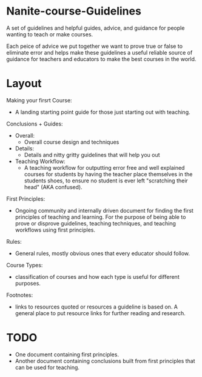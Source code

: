# Nanite-course-Guidelines
A set of guidelines and helpful guides, advice, and guidance for people wanting to teach or make courses.

Each peice of advice we put together we want to prove true or false to eliminate error and helps make these guidelines a useful reliable source of guidance for teachers and educators to make the best courses in the world.

# Layout
Making your firsrt Course:
- A landing starting point guide for those just starting out with teaching.

Conclusions + Guides:
- Overall:
    - Overall course design and techniques
- Details:
    - Details and nitty gritty guidelines that will help you out
- Teaching Workflow:
    - A teaching workflow for outputting error free and well explained courses for students by having the teacher place themselves in the students shoes, to ensure no student is ever left "scratching their head" (AKA confused).

First Principles:
- Ongoing community and internally driven document for finding the first principles of teaching and learning. For the purpose of being able to prove or disprove guidelines, teaching techniques, and teaching workflows using first principles.

Rules:
- General rules, mostly obvious ones that every educator should follow.

Course Types:
- classification of courses and how each type is useful for different purposes.

Footnotes:
- links to resources quoted or resources a guideline is based on. A general place to put resource links for further reading and research.

# TODO
- One document containing first principles.
- Another document containing conclusions built from first principles that can be used for teaching.